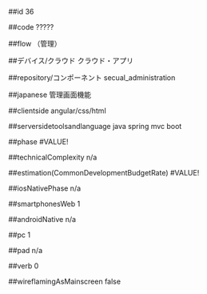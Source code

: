 ##id
36

##code
?????

##flow
（管理）

##デバイス/クラウド
クラウド・アプリ

##repository/コンポーネント
secual_administration

##japanese
管理画面機能

##clientside
angular/css/html

##serversidetoolsandlanguage
java spring mvc boot

##phase
#VALUE!

##technicalComplexity
n/a

##estimation(CommonDevelopmentBudgetRate)
#VALUE!

##iosNativePhase
n/a

##smartphonesWeb
1

##androidNative
n/a

##pc
1

##pad
n/a

##verb
0

##wireflamingAsMainscreen
false

